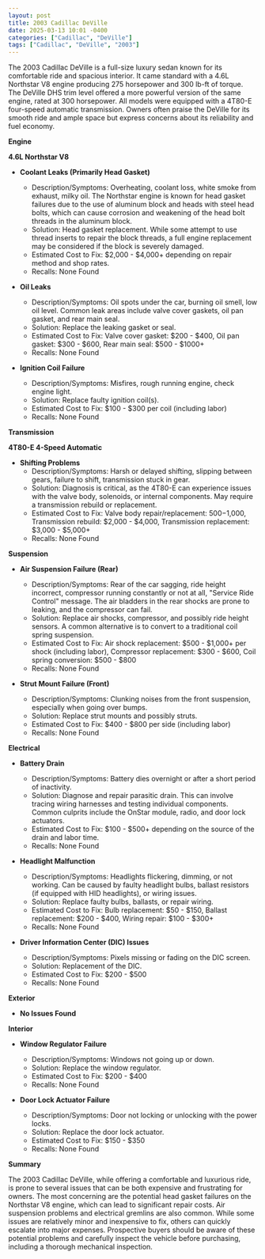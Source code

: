 ```yaml
---
layout: post
title: 2003 Cadillac DeVille
date: 2025-03-13 10:01 -0400
categories: ["Cadillac", "DeVille"]
tags: ["Cadillac", "DeVille", "2003"]
---
```

The 2003 Cadillac DeVille is a full-size luxury sedan known for its comfortable ride and spacious interior. It came standard with a 4.6L Northstar V8 engine producing 275 horsepower and 300 lb-ft of torque. The DeVille DHS trim level offered a more powerful version of the same engine, rated at 300 horsepower. All models were equipped with a 4T80-E four-speed automatic transmission. Owners often praise the DeVille for its smooth ride and ample space but express concerns about its reliability and fuel economy.

**Engine**

**4.6L Northstar V8**

*   **Coolant Leaks (Primarily Head Gasket)**
    *   Description/Symptoms: Overheating, coolant loss, white smoke from exhaust, milky oil. The Northstar engine is known for head gasket failures due to the use of aluminum block and heads with steel head bolts, which can cause corrosion and weakening of the head bolt threads in the aluminum block.
    *   Solution: Head gasket replacement. While some attempt to use thread inserts to repair the block threads, a full engine replacement may be considered if the block is severely damaged.
    *   Estimated Cost to Fix: $2,000 - $4,000+ depending on repair method and shop rates.
    *   Recalls: None Found

*   **Oil Leaks**
    *   Description/Symptoms: Oil spots under the car, burning oil smell, low oil level. Common leak areas include valve cover gaskets, oil pan gasket, and rear main seal.
    *   Solution: Replace the leaking gasket or seal.
    *   Estimated Cost to Fix: Valve cover gasket: $200 - $400, Oil pan gasket: $300 - $600, Rear main seal: $500 - $1000+
    *   Recalls: None Found

*   **Ignition Coil Failure**
    *   Description/Symptoms: Misfires, rough running engine, check engine light.
    *   Solution: Replace faulty ignition coil(s).
    *   Estimated Cost to Fix: $100 - $300 per coil (including labor)
    *   Recalls: None Found

**Transmission**

**4T80-E 4-Speed Automatic**

*   **Shifting Problems**
    *   Description/Symptoms: Harsh or delayed shifting, slipping between gears, failure to shift, transmission stuck in gear.
    *   Solution: Diagnosis is critical, as the 4T80-E can experience issues with the valve body, solenoids, or internal components. May require a transmission rebuild or replacement.
    *   Estimated Cost to Fix: Valve body repair/replacement: $500-$1,000, Transmission rebuild: $2,000 - $4,000, Transmission replacement: $3,000 - $5,000+
    *   Recalls: None Found

**Suspension**

*   **Air Suspension Failure (Rear)**
    *   Description/Symptoms: Rear of the car sagging, ride height incorrect, compressor running constantly or not at all, "Service Ride Control" message. The air bladders in the rear shocks are prone to leaking, and the compressor can fail.
    *   Solution: Replace air shocks, compressor, and possibly ride height sensors. A common alternative is to convert to a traditional coil spring suspension.
    *   Estimated Cost to Fix: Air shock replacement: $500 - $1,000+ per shock (including labor), Compressor replacement: $300 - $600, Coil spring conversion: $500 - $800
    *   Recalls: None Found

*   **Strut Mount Failure (Front)**
    *   Description/Symptoms: Clunking noises from the front suspension, especially when going over bumps.
    *   Solution: Replace strut mounts and possibly struts.
    *   Estimated Cost to Fix: $400 - $800 per side (including labor)
    *   Recalls: None Found

**Electrical**

*   **Battery Drain**
    *   Description/Symptoms: Battery dies overnight or after a short period of inactivity.
    *   Solution: Diagnose and repair parasitic drain. This can involve tracing wiring harnesses and testing individual components. Common culprits include the OnStar module, radio, and door lock actuators.
    *   Estimated Cost to Fix: $100 - $500+ depending on the source of the drain and labor time.
    *   Recalls: None Found

*   **Headlight Malfunction**
    *   Description/Symptoms: Headlights flickering, dimming, or not working. Can be caused by faulty headlight bulbs, ballast resistors (if equipped with HID headlights), or wiring issues.
    *   Solution: Replace faulty bulbs, ballasts, or repair wiring.
    *   Estimated Cost to Fix: Bulb replacement: $50 - $150, Ballast replacement: $200 - $400, Wiring repair: $100 - $300+
    *   Recalls: None Found

*   **Driver Information Center (DIC) Issues**
    *   Description/Symptoms: Pixels missing or fading on the DIC screen.
    *   Solution: Replacement of the DIC.
    *   Estimated Cost to Fix: $200 - $500
    *   Recalls: None Found

**Exterior**

*   **No Issues Found**

**Interior**

*   **Window Regulator Failure**
    *   Description/Symptoms: Windows not going up or down.
    *   Solution: Replace the window regulator.
    *   Estimated Cost to Fix: $200 - $400
    *   Recalls: None Found

*   **Door Lock Actuator Failure**
    *   Description/Symptoms: Door not locking or unlocking with the power locks.
    *   Solution: Replace the door lock actuator.
    *   Estimated Cost to Fix: $150 - $350
    *   Recalls: None Found

**Summary**

The 2003 Cadillac DeVille, while offering a comfortable and luxurious ride, is prone to several issues that can be both expensive and frustrating for owners. The most concerning are the potential head gasket failures on the Northstar V8 engine, which can lead to significant repair costs. Air suspension problems and electrical gremlins are also common. While some issues are relatively minor and inexpensive to fix, others can quickly escalate into major expenses. Prospective buyers should be aware of these potential problems and carefully inspect the vehicle before purchasing, including a thorough mechanical inspection.

